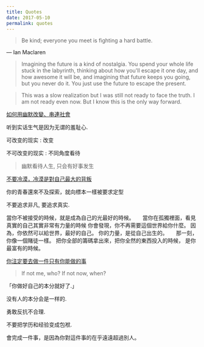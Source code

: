 ```yaml
---
title: Quotes
date: 2017-05-10
permalink: quotes
---
```


> Be kind; everyone you meet is fighting a hard battle.

 — Ian Maclaren 

<!--more-->

> Imagining the future is a kind of nostalgia. You spend your whole life stuck in the labyrinth, thinking about how you'll escape it one day, and how awesome it will be, and imagining that future keeps you going, but you never do it. You just use the future to escape the present.

> This was a slow realization but I was still not ready to face the truth. I am not ready even now. But I know this is the only way forward.


[如何用幽默改變、串連社會](https://www.youtube.com/watch?v=UcHJ69MFxrE)
 
听到实话生气是因为无谓的羞耻心.

可改变的现实 : 改变

不可改变的现实 : 不同角度看待

> 幽默看待人生, 只会有好事发生

[不要冷漠，冷漠是對自己最大的背叛](https://www.youtube.com/watch?v=vO8uKBv6FnI)

你的青春還來不及探索，就向標本一樣被要求定型
 
不要追求非凡, 要追求真实.

當你不被接受的時候，就是成為自己的光最好的時候。
　
當你在孤獨裡面，看見真實的自己其實非常有力量的時候
你會發現，你不再需要這個世界給你什麼。
因為，你依然可以給世界，最好的自己。
你的力量，是從自己出生的。
　
那一刻，你像一個賭徒一樣。
把你全部的籌碼拿出來，把你全然的東西投入的時候，
是你最富有的時候。


[你注定要去做一件只有你能做的事](https://www.youtube.com/watch?v=TVAj-KcCx0U)


> If not me, who? If not now, when? 

「你做好自己的本分就好了.」

没有人的本分会是一样的.

勇敢反抗不合理.

不要把学历和经验变成包袱.

會完成一件事，是因為你對這件事的在乎遠遠超過別人。

